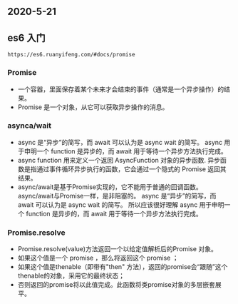 ## 2020-5-21
## es6 入门
    https://es6.ruanyifeng.com/#docs/promise
### Promise 
  - 一个容器，里面保存着某个未来才会结束的事件（通常是一个异步操作）的结果。
  - Promise 是一个对象，从它可以获取异步操作的消息。
### asynca/wait
 - async 是“异步”的简写，而 await 可以认为是 async wait 的简写。
   async 用于申明一个 function 是异步的，而 await 用于等待一个异步方法执行完成。
 - async function 用来定义一个返回 AsyncFunction 对象的异步函数.
   异步函数是指通过事件循环异步执行的函数，它会通过一个隐式的 Promise 返回其结果。
 -  async/await是基于Promise实现的，它不能用于普通的回调函数。 
    async/await与Promise一样，是非阻塞的。 async 是“异步”的简写，而 await 可以认为是 async wait 的简写。
    所以应该很好理解 async 用于申明一个 function 是异步的，而 await 用于等待一个异步方法执行完成。
###  Promise.resolve
  - Promise.resolve(value)方法返回一个以给定值解析后的Promise 对象。
  - 如果这个值是一个 promise ，那么将返回这个 promise ；
  - 如果这个值是thenable（即带有"then" 方法），返回的promise会“跟随”这个thenable的对象，采用它的最终状态；
  - 否则返回的promise将以此值完成。此函数将类promise对象的多层嵌套展平。
   